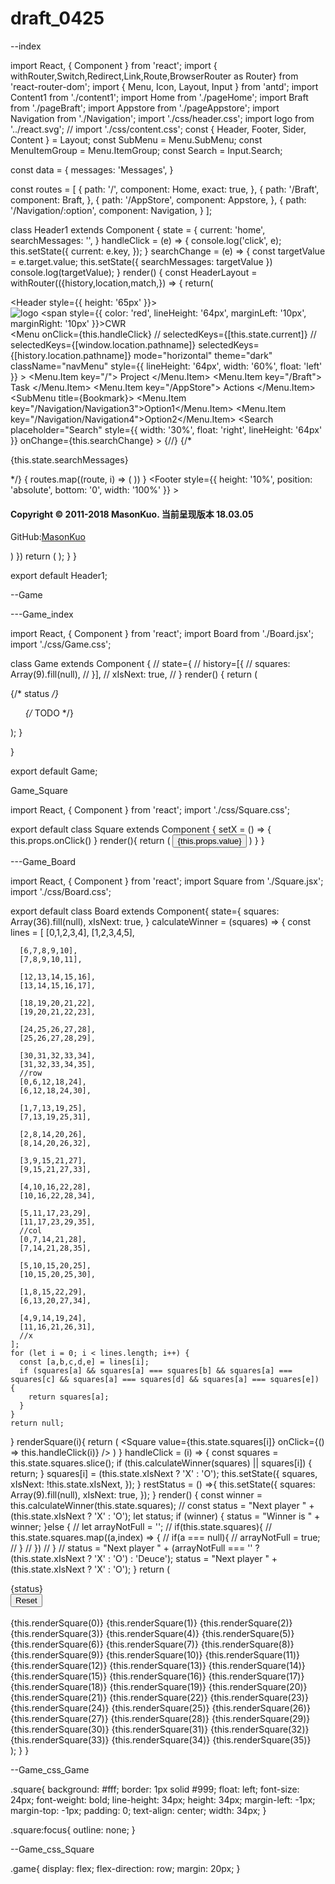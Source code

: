 # draft_0425

--index 

import React, { Component } from 'react';
import { withRouter,Switch,Redirect,Link,Route,BrowserRouter as Router} from 'react-router-dom';
import { Menu, Icon, Layout, Input } from 'antd';
import Content1 from './content1';
import Home from './pageHome';
import Braft from './pageBraft';
import Appstore from './pageAppstore';
import Navigation from './Navigation';
import './css/header.css';
import logo from '../react.svg';
// import './css/content.css';
const { Header, Footer, Sider, Content } = Layout;
const SubMenu = Menu.SubMenu;
const MenuItemGroup = Menu.ItemGroup;
const Search = Input.Search;

const data = {
  messages: 'Messages',
}

const routes = [
    {
        path: '/',
        component: Home,
        exact: true,
    },
    {
        path: '/Braft',
        component: Braft,
    },
    {
        path: '/AppStore',
        component: Appstore,
    },
    {
      path: '/Navigation/:option',
      component: Navigation,
    }
];

class Header1 extends Component {
  state = {
    current: 'home',
    searchMessages: '',
  }
  handleClick = (e) => {
    console.log('click', e);
    this.setState({
      current: e.key,
    });
  }
  searchChange = (e) => {
    const targetValue = e.target.value;
    this.setState({
      searchMessages: targetValue
    })
    console.log(targetValue);
  }
  render() {
    const HeaderLayout = withRouter(({history,location,match,}) => {
      return(
        <Layout>
          <div className="headerTop"></div>
          <Header style={{ height: '65px' }}>
            <div className="logo">
              <img src={logo} className="App-logo" alt="logo" />
              <span style={{ color: 'red', lineHeight: '64px', marginLeft: '10px', marginRight: '10px' }}>CWR</span>
            </div>
            <Menu
              onClick={this.handleClick}
              // selectedKeys={[this.state.current]}
              // selectedKeys={[window.location.pathname]}
              selectedKeys={[history.location.pathname]}
              mode="horizontal"
              theme="dark"
              className="navMenu"
              style={{ lineHeight: '64px', width: '60%', float: 'left' }}
            >
              <Menu.Item key="/">
                <Link to="/"><Icon type="home" />Project</Link>
              </Menu.Item>
              <Menu.Item key="/Braft">
                <Link to="/Braft"><Icon type="file-text" />Task</Link>
              </Menu.Item>
              <Menu.Item key="/AppStore">
                <Link to="/AppStore"><Icon type="appstore" />Actions</Link>
              </Menu.Item>
              <SubMenu  title={<span><Icon type="setting" />Bookmark</span>}>
                <MenuItemGroup title="Item 1">
                  <Menu.Item key="/Navigation/Navigation3"><Link to="/Navigation/Navigation3">Option1</Link></Menu.Item>
                  <Menu.Item key="/Navigation/Navigation4"><Link to="/Navigation/Navigation4">Option2</Link></Menu.Item>
                </MenuItemGroup>
              </SubMenu>
            </Menu>
            <Search
              placeholder="Search"
              style={{ width: '30%', float: 'right', lineHeight: '64px' }}
              onChange={this.searchChange}
              ></Search>
          </Header>
          {/*<Content title={this.state.current} />*/}
          {/* <p>{this.state.searchMessages}</p> */}
          <Switch>
            {
              routes.map((route, i) => (
                <Route key={i} path={route.path} exact={route.exact} component={route.component}/>
              ))
            }
          </Switch>
          <Footer
            style={{ height: '10%', position: 'absolute', bottom: '0', width: '100%' }}
            >
            <h4>Copyright © 2011-2018 MasonKuo. 当前呈现版本 18.03.05</h4>
            <p>GitHub:<a href="//masonkuo.github.io/">MasonKuo</a></p>
          </Footer>
        </Layout>
      )
    })
    return (
      <Router>
        <HeaderLayout />
      </Router>
    );
  }
}

export default Header1;

--Game

---Game_index

import React, { Component } from 'react';
import Board from './Board.jsx';
import './css/Game.css';

class Game extends Component {
  // state={
  //   history=[{
  //     squares: Array(9).fill(null),
  //   }],
  //   xIsNext: true,
  // }
  render() {
    return (
      <div className="game">
        <div className="game-board">
          <Board />
        </div>
        <div className="game-info">
          <div>{/* status */}</div>
          <ol>{/* TODO */}</ol>
        </div>
      </div>
    );
  }

}

export default Game;

Game_Square

import React, { Component } from 'react';
import './css/Square.css';

export default class Square extends Component {
  setX = () => {
    this.props.onClick()
  }
  render(){
    return (
      <button className="square" onClick={this.setX}>
        {this.props.value}
      </button>
    )
  }
}

---Game_Board

import React, { Component } from 'react';
import Square from './Square.jsx';
import './css/Board.css';

export default class Board extends Component{
  state={
    squares: Array(36).fill(null),
    xIsNext: true,
  }
  calculateWinner = (squares) => {
    const lines = [
      [0,1,2,3,4],
      [1,2,3,4,5],

      [6,7,8,9,10],
      [7,8,9,10,11],

      [12,13,14,15,16],
      [13,14,15,16,17],

      [18,19,20,21,22],
      [19,20,21,22,23],

      [24,25,26,27,28],
      [25,26,27,28,29],

      [30,31,32,33,34],
      [31,32,33,34,35],
      //row
      [0,6,12,18,24],
      [6,12,18,24,30],

      [1,7,13,19,25],
      [7,13,19,25,31],

      [2,8,14,20,26],
      [8,14,20,26,32],

      [3,9,15,21,27],
      [9,15,21,27,33],

      [4,10,16,22,28],
      [10,16,22,28,34],

      [5,11,17,23,29],
      [11,17,23,29,35],
      //col
      [0,7,14,21,28],
      [7,14,21,28,35],

      [5,10,15,20,25],
      [10,15,20,25,30],

      [1,8,15,22,29],
      [6,13,20,27,34],

      [4,9,14,19,24],
      [11,16,21,26,31],
      //x
    ];
    for (let i = 0; i < lines.length; i++) {
      const [a,b,c,d,e] = lines[i];
      if (squares[a] && squares[a] === squares[b] && squares[a] === squares[c] && squares[a] === squares[d] && squares[a] === squares[e]) {
        return squares[a];
      }
    }
    return null;
  }
  renderSquare(i){
    return (
      <Square
        value={this.state.squares[i]}
        onClick={() => this.handleClick(i)}
      />
    )
  }
  handleClick = (i) => {
    const squares = this.state.squares.slice();
    if (this.calculateWinner(squares) || squares[i]) {
      return;
    }
    squares[i] = (this.state.xIsNext ? 'X' : 'O');
    this.setState({
      squares,
      xIsNext: !this.state.xIsNext,
    });
  }
  restStatus = () =>{
    this.setState({
      squares: Array(9).fill(null),
      xIsNext: true,
    });
  }
  render() {
    const winner = this.calculateWinner(this.state.squares);
    // const status = "Next player " + (this.state.xIsNext ? 'X' : 'O');
    let status;
    if (winner) {
      status = "Winner is " + winner;
    }else {
      // let arrayNotFull = '';
      // if(this.state.squares){
      //   this.state.squares.map((a,index) => {
      //     if(a === null){
      //       arrayNotFull = true;
      //     }
      //   })
      // }
      // status = "Next player " + (arrayNotFull === '' ? (this.state.xIsNext ? 'X' : 'O') : 'Deuce');
      status = "Next player " + (this.state.xIsNext ? 'X' : 'O');
    }
    return (
      <div>
        <div className="status">{status}</div>
        <button onClick={this.restStatus}>Reset</button>
        <br/><br/>
        <div className="board-row">
          {this.renderSquare(0)}
          {this.renderSquare(1)}
          {this.renderSquare(2)}
          {this.renderSquare(3)}
          {this.renderSquare(4)}
          {this.renderSquare(5)}
        </div>
        <div className="board-row">
          {this.renderSquare(6)}
          {this.renderSquare(7)}
          {this.renderSquare(8)}
          {this.renderSquare(9)}
          {this.renderSquare(10)}
          {this.renderSquare(11)}
        </div>
        <div className="board-row">
          {this.renderSquare(12)}
          {this.renderSquare(13)}
          {this.renderSquare(14)}
          {this.renderSquare(15)}
          {this.renderSquare(16)}
          {this.renderSquare(17)}
        </div>
        <div className="board-row">
          {this.renderSquare(18)}
          {this.renderSquare(19)}
          {this.renderSquare(20)}
          {this.renderSquare(21)}
          {this.renderSquare(22)}
          {this.renderSquare(23)}
        </div>
        <div className="board-row">
          {this.renderSquare(24)}
          {this.renderSquare(25)}
          {this.renderSquare(26)}
          {this.renderSquare(27)}
          {this.renderSquare(28)}
          {this.renderSquare(29)}
        </div>
        <div className="board-row">
          {this.renderSquare(30)}
          {this.renderSquare(31)}
          {this.renderSquare(32)}
          {this.renderSquare(33)}
          {this.renderSquare(34)}
          {this.renderSquare(35)}
        </div>
      </div>
    );
  }
}

--Game_css_Game

.square{
  background: #fff;
  border: 1px solid #999;
  float: left;
  font-size: 24px;
  font-weight: bold;
  line-height: 34px;
  height: 34px;
  margin-left: -1px;
  margin-top: -1px;
  padding: 0;
  text-align: center;
  width: 34px;
}

.square:focus{
  outline: none;
}

--Game_css_Square

.game{
  display: flex;
  flex-direction: row;
  margin: 20px;
}

